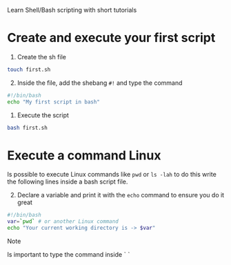 Learn Shell/Bash scripting with short tutorials
# Create and execute your first script

1. Create the sh file

```bash
touch first.sh
```

2. Inside the file, add the shebang `#!` and type the command

```bash
#!/bin/bash
echo "My first script in bash"
```

1. Execute the script

```bash
bash first.sh
```

# Execute a command Linux

Is possible to execute Linux commands like `pwd` or `ls -lah` to do this write the following lines inside a bash script file.

2. Declare a variable and print it with the `echo` command to ensure you do it great

```bash
#!/bin/bash
var=`pwd` # or another Linux command
echo "Your current working directory is -> $var"
```

> [!NOTE]
> Is important to type the command inside ˋ ˋ
